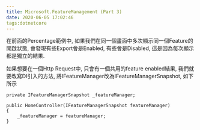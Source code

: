 ```yaml
---
title: Microsoft.FeatureManagement (Part 3)
date: 2020-06-05 17:02:46
tags:dotnetcore
---
```

在前面的Percentage範例中, 如果我們在同一個畫面中多次顯示同一個Feature的開啟狀態, 會發現有些Export會是Enabled, 有些會是Disabled, 這是因為每次顯示都是獨立的結果.

如果想要在一個Http Request中, 只會有一個共用的feature enabled結果, 我們就要改寫DI引入的方法, 將IFeatureManager改為IFeatureManagerSnapshot, 如下所示

```
private IFeatureManagerSnapshot _featureManager;
 
public HomeController(IFeatureManagerSnapshot featureManager)
{ 
    _featureManager = featureManager;
}
```